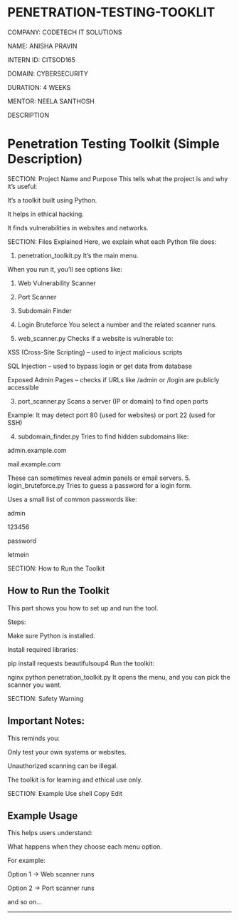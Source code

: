 # PENETRATION-TESTING-TOOKLIT
COMPANY: CODETECH IT SOLUTIONS

NAME: ANISHA PRAVIN

INTERN ID: CITSOD165

DOMAIN: CYBERSECURITY

DURATION: 4 WEEKS

MENTOR: NEELA SANTHOSH

DESCRIPTION
# Penetration Testing Toolkit (Simple Description)

 SECTION: Project Name and Purpose
 This tells what the project is and why it’s useful:

It’s a toolkit built using Python.

It helps in ethical hacking.

It finds vulnerabilities in websites and networks.

SECTION: Files Explained
Here, we explain what each Python file does:

 1. penetration_toolkit.py
It’s the main menu.

When you run it, you’ll see options like:


1. Web Vulnerability Scanner
2. Port Scanner
3. Subdomain Finder
4. Login Bruteforce
You select a number and the related scanner runs.

 2. web_scanner.py
Checks if a website is vulnerable to:

XSS (Cross-Site Scripting) – used to inject malicious scripts

SQL Injection – used to bypass login or get data from database

Exposed Admin Pages – checks if URLs like /admin or /login are publicly accessible

 3. port_scanner.py
Scans a server (IP or domain) to find open ports

Example: It may detect port 80 (used for websites) or port 22 (used for SSH)

 4. subdomain_finder.py
Tries to find hidden subdomains like:

admin.example.com

mail.example.com

These can sometimes reveal admin panels or email servers.
 5. login_bruteforce.py
Tries to guess a password for a login form.

Uses a small list of common passwords like:

admin

123456

password

letmein

SECTION: How to Run the Toolkit

##  How to Run the Toolkit
This part shows you how to set up and run the tool.

Steps:

Make sure Python is installed.

Install required libraries:


pip install requests beautifulsoup4
Run the toolkit:

nginx
python penetration_toolkit.py
It opens the menu, and you can pick the scanner you want.

 SECTION: Safety Warning

##  Important Notes:
 This reminds you:

Only test your own systems or websites.

Unauthorized scanning can be illegal.

The toolkit is for learning and ethical use only.

 SECTION: Example Use
shell
Copy
Edit
##  Example Usage
This helps users understand:

What happens when they choose each menu option.

For example:

Option 1 → Web scanner runs

Option 2 → Port scanner runs

and so on…





















---


